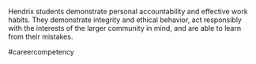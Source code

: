 Hendrix students demonstrate personal accountability and effective work habits. They demonstrate integrity and ethical behavior, act responsibly with the interests of the larger community in mind, and are able to learn from their mistakes.

#careercompetency